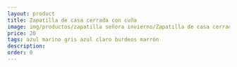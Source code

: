 ```yaml
---
layout: product
title: Zapatilla de casa cerrada con cuña
image: img/productos/zapatilla señora invierno/Zapatilla de casa cerrada con cuña=20=azul marino gris azul claro burdeos marrón.webp
price: 20
tags: azul marino gris azul claro burdeos marrón
description: 
order: 0
---
```

